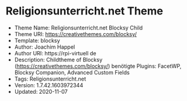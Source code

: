 # Religionsunterricht.net Theme

- Theme Name: Religionsunterricht.net Blocksy Child
- Theme URI: https://creativethemes.com/blocksy/
- Template: blocksy
- Author: Joachim Happel
- Author URI: https://rpi-virtuell de
- Description: Childtheme of Blocksy (https://creativethemes.com/blocksy/)
benötigte Plugins: FacetWP, Blocksy Companion,  Advanced Custom Fields
- Tags: Religionsunterricht.net
- Version: 1.7.42.1603972344
- Updated: 2020-11-07 
